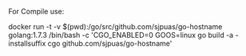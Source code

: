 For Compile use:

  docker run -t -v $(pwd):/go/src/github.com/sjpuas/go-hostname golang:1.7.3 /bin/bash -c 'CGO_ENABLED=0 GOOS=linux go build -a -installsuffix cgo github.com/sjpuas/go-hostname'
